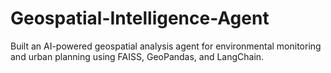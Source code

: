 # Geospatial-Intelligence-Agent
Built an AI-powered geospatial analysis agent for environmental monitoring and urban planning using FAISS, GeoPandas, and LangChain.
